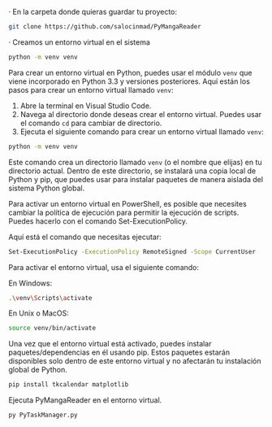 · En la carpeta donde quieras guardar tu proyecto:
```bash
git clone https://github.com/salocinmad/PyMangaReader
```

· Creamos un entorno virtual en el sistema
```bash
python -m venv venv
```

Para crear un entorno virtual en Python, puedes usar el módulo `venv` que viene incorporado en Python 3.3 y versiones posteriores. Aquí están los pasos para crear un entorno virtual llamado `venv`:

1. Abre la terminal en Visual Studio Code.
2. Navega al directorio donde deseas crear el entorno virtual. Puedes usar el comando `cd` para cambiar de directorio.
3. Ejecuta el siguiente comando para crear un entorno virtual llamado `venv`:

```bash
python -m venv venv
```

Este comando crea un directorio llamado `venv` (o el nombre que elijas) en tu directorio actual. Dentro de este directorio, se instalará una copia local de Python y pip, que puedes usar para instalar paquetes de manera aislada del sistema Python global.

Para activar un entorno virtual en PowerShell, es posible que necesites cambiar la política de ejecución para permitir la ejecución de scripts. Puedes hacerlo con el comando Set-ExecutionPolicy.

Aquí está el comando que necesitas ejecutar:
```bash
Set-ExecutionPolicy -ExecutionPolicy RemoteSigned -Scope CurrentUser
```

Para activar el entorno virtual, usa el siguiente comando:

En Windows:

```bash
.\venv\Scripts\activate
```

En Unix o MacOS:

```bash
source venv/bin/activate
```

Una vez que el entorno virtual está activado, puedes instalar paquetes/dependencias en él usando pip. Estos paquetes estarán disponibles solo dentro de este entorno virtual y no afectarán tu instalación global de Python.

```bash
pip install tkcalendar matplotlib 
```

Ejecuta PyMangaReader en el entorno virtual.

```bash
py PyTaskManager.py
```

